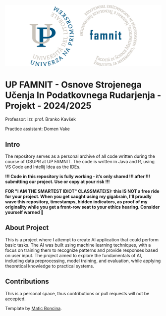 ![famnit](famnit.png)

# UP FAMNIT - Osnove Strojenega Učenja In Podatkovnega Rudarjenja - Projekt - 2024/2025

Professor: izr. prof. Branko Kavšek

Practice assistant: Domen Vake

## Intro

The repository serves as a personal archive of all code written during the course of OSUPR at UP FAMNIT. The code is written in Java and R, using VS Code and Intellij Idea as the IDEs.

**!!! Code in this repository is fully working - it’s only shared !!! after !!! submitting our project. Use or copy at your risk !!!**

**FOR "I AM THE SMARTEST IDIOT" CLASSMATE(S): this IS NOT a free ride for your project. When you get caught using my gigabrain, I'll proudly wave this repository, timestamps, hidden indicators, as proof of my originality while you get a front-row seat to your ethics hearing. Consider yourself warned 💅**

## About Project

This is a project where I attempt to create AI application that could perform basic tasks. The AI was built using machine learning techniques, with a focus on training them to recognize patterns and provide responses based on user input. The project aimed to explore the fundamentals of AI, including data preprocessing, model training, and evaluation, while applying theoretical knowledge to practical systems.

<!---
## Folder structure

1. Classification based on class type:
    - `class` - Contains code from lectures, that was written during the class
    - `practice` - Contains code from lab practice
    - `HW` - Contains homeworks

2. Organised code by dates (yyyy-mm-dd).

3. Optionally organised further to maintain a clean structure.
--->

## Contributions

This is a personal space, thus contributions or pull requests will not be accepted.

Template by [Matic Boncina](https://github.com/maticboncina).
